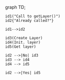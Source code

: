 graph TD;

    id1("Call to getLayer()")
    id2{"Already called?"}

    id1-->id2

    id3(Create Layer)
    id4(Init. layer)
    id5(Get layer)

    id2 -->|No| id3
    id3 --> id4
    id4 --> id5
        
    id2 -->|Yes| id5